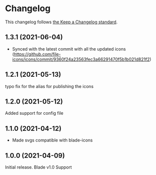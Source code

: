 # Changelog

This changelog follows [the Keep a Changelog standard](https://keepachangelog.com).

## 1.3.1 (2021-06-04)
* Synced with the latest commit with all the updated icons (https://github.com/file-icons/icons/commit/9360f24a23563fec3a66291470f5b1b021d821f2)

## 1.2.1 (2021-05-13)
typo fix for the alias for publishing the icons

## 1.2.0 (2021-05-12)
Added support for config file

## 1.1.0 (2021-04-12)
* Made svgs compatible with blade-icons

## 1.0.0 (2021-04-09)

Initial release.
Blade v1.0 Support
